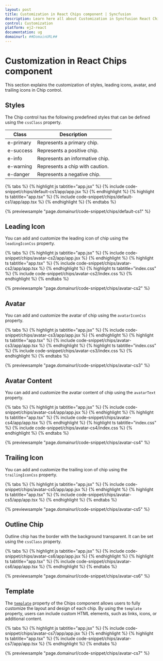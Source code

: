 ```yaml
---
layout: post
title: Customization in React Chips component | Syncfusion
description: Learn here all about Customization in Syncfusion React Chips component of Syncfusion Essential JS 2 and more.
control: Customization 
platform: ej2-react
documentation: ug
domainurl: ##DomainURL##
---
```


# Customization in React Chips component

This section explains the customization of styles, leading icons, avatar, and trailing icons in Chip control.

## Styles

The Chip control has the following predefined styles that can be defined using the `cssClass` property.

| Class | Description |
| -------- | -------- |
| e-primary | Represents a primary chip. |
| e-success | Represents a positive chip. |
| e-info |  Represents an informative chip. |
| e-warning | Represents a chip with caution. |
| e-danger | Represents a negative chip. |

{% tabs %}
{% highlight js tabtitle="app.jsx" %}
{% include code-snippet/chips/default-cs1/app/app.jsx %}
{% endhighlight %}
{% highlight ts tabtitle="app.tsx" %}
{% include code-snippet/chips/default-cs1/app/app.tsx %}
{% endhighlight %}
{% endtabs %}

 {% previewsample "page.domainurl/code-snippet/chips/default-cs1" %}

## Leading Icon

You can add and customize the leading icon of chip using the `leadingIconCss` property.

{% tabs %}
{% highlight js tabtitle="app.jsx" %}
{% include code-snippet/chips/avatar-cs2/app/app.jsx %}
{% endhighlight %}
{% highlight ts tabtitle="app.tsx" %}
{% include code-snippet/chips/avatar-cs2/app/app.tsx %}
{% endhighlight %}
{% highlight ts tabtitle="index.css" %}
{% include code-snippet/chips/avatar-cs2/index.css %}
{% endhighlight %}
{% endtabs %}

 {% previewsample "page.domainurl/code-snippet/chips/avatar-cs2" %}

## Avatar

You can add and customize the avatar of chip using the `avatarIconCss` property.

{% tabs %}
{% highlight js tabtitle="app.jsx" %}
{% include code-snippet/chips/avatar-cs3/app/app.jsx %}
{% endhighlight %}
{% highlight ts tabtitle="app.tsx" %}
{% include code-snippet/chips/avatar-cs3/app/app.tsx %}
{% endhighlight %}
{% highlight ts tabtitle="index.css" %}
{% include code-snippet/chips/avatar-cs3/index.css %}
{% endhighlight %}
{% endtabs %}

 {% previewsample "page.domainurl/code-snippet/chips/avatar-cs3" %}

## Avatar Content

You can add and customize the avatar content of chip using the `avatarText` property.

{% tabs %}
{% highlight js tabtitle="app.jsx" %}
{% include code-snippet/chips/avatar-cs4/app/app.jsx %}
{% endhighlight %}
{% highlight ts tabtitle="app.tsx" %}
{% include code-snippet/chips/avatar-cs4/app/app.tsx %}
{% endhighlight %}
{% highlight ts tabtitle="index.css" %}
{% include code-snippet/chips/avatar-cs4/index.css %}
{% endhighlight %}
{% endtabs %}

 {% previewsample "page.domainurl/code-snippet/chips/avatar-cs4" %}

## Trailing Icon

You can add and customize the trailing icon of chip using the `trailingIconCss` property.

{% tabs %}
{% highlight js tabtitle="app.jsx" %}
{% include code-snippet/chips/avatar-cs5/app/app.jsx %}
{% endhighlight %}
{% highlight ts tabtitle="app.tsx" %}
{% include code-snippet/chips/avatar-cs5/app/app.tsx %}
{% endhighlight %}
{% endtabs %}

 {% previewsample "page.domainurl/code-snippet/chips/avatar-cs5" %}

## Outline Chip

Outline chip has the border with the background transparent. It can be set using the `cssClass` property.

{% tabs %}
{% highlight js tabtitle="app.jsx" %}
{% include code-snippet/chips/avatar-cs6/app/app.jsx %}
{% endhighlight %}
{% highlight ts tabtitle="app.tsx" %}
{% include code-snippet/chips/avatar-cs6/app/app.tsx %}
{% endhighlight %}
{% endtabs %}

 {% previewsample "page.domainurl/code-snippet/chips/avatar-cs6" %}

 ## Template

The [`template`](https://helpej2.syncfusion.com/react/documentation/api/chips/#template) property of the Chips component allows users to fully customize the layout and design of each chip. By using the `template` property, users can include custom HTML elements, such as links, icons, or additional content.


{% tabs %}
{% highlight js tabtitle="app.jsx" %}
{% include code-snippet/chips/avatar-cs7/app/app.jsx %}
{% endhighlight %}
{% highlight ts tabtitle="app.tsx" %}
{% include code-snippet/chips/avatar-cs7/app/app.tsx %}
{% endhighlight %}
{% endtabs %}

 {% previewsample "page.domainurl/code-snippet/chips/avatar-cs7" %}
